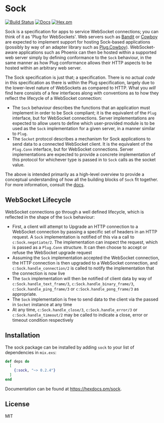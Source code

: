 # Sock

[![Build Status](https://github.com/mtrudel/sock/workflows/Elixir%20CI/badge.svg)](https://github.com/mtrudel/sock/actions)
[![Docs](https://img.shields.io/badge/api-docs-green.svg?style=flat)](https://hexdocs.pm/sock)
[![Hex.pm](https://img.shields.io/hexpm/v/sock.svg?style=flat&color=blue)](https://hex.pm/packages/sock)


Sock is a specification for apps to service WebSocket connections; you can think
of it as 'Plug for WebSockets'. Web servers such as
[Bandit](https://github.com/mtrudel/bandit/) or
[Cowboy](https://github.com/ninenines/cowboy) are expected to implement support
for hosting Sock-based applications (possibly by way of an adapter library such
as [Plug.Cowboy](https://github.com/elixir-plug/plug_cowboy/)). WebSocket-aware
applications such as Phoenix can then be hosted within a supported web server
simply by defining conformance to the `Sock` behaviour, in the same manner as
how Plug conformance allows their HTTP aspects to be hosted within an arbitrary
web server.

The Sock specification is just that; a specification. There is no actual *code*
in this specification as there is within the Plug specification, largely due to
the lower-level nature of WebSockets as compared to HTTP. What you *will* find
here consists of a few interfaces along with conventions as to how they reflect
the lifecycle of a WebSocket connection:

* The `Sock` behaviour describes the functions that an application must
  implement in order to be Sock compliant; it is the equivalent of the `Plug`
  interface, but for WebSocket connections. Server implementations are expected
  to allow users to define which user-provided module is to be used as the `Sock`
  implementation for a given server, in a manner similar to `Plug`.
* The `Socket` protocol describes a mechanism for Sock applications to send data
  to a connected WebSocket client. It is the equivalent of the `Plug.Conn`
  interface, but for WebSocket connections. Server implementations are expected
  to provide a concrete implementation of this protocol for whichever type is
  passed in to `Sock` calls as the socket value.

The above is intended primarily as a high-level overview to provide a conceptual
understanding of how all the building blocks of `Sock` fit together. For more
information, consult the [docs](https://hexdocs.pm/sock).

## WebSocket Lifecycle

WebSocket connections go through a well defined lifecycle, which is reflected in
the shape of the `Sock` behaviour:

* First, a client will attempt to Upgrade an HTTP connection to a WebSocket
  connection by passing a specific set of headers in an HTTP request. A `Sock`
  implementation is notified of this via a call to `c:Sock.negotiate/2`. The
  implementation can inspect the request, which is passed as a `Plug.Conn`
  structure. It can then choose to accept or refuse the WebSocket upgrade
  request
* Assuming the `Sock` implementation accepted the WebSocket connection, the
  HTTP connection is then upgraded to a WebSocket connection, and
  `c:Sock.handle_connection/2` is called to notify the implementation that the
  connection is now live
* The `Sock` implementation will then be notified of client data by way of
  `c:Sock.handle_text_frame/3`, `c:Sock.handle_binary_frame/3`,
  `c:Sock.handle_ping_frame/3` or `c:Sock.handle_pong_frame/3` as appropriate.
* The `Sock` implementation is free to send data to the client via the passed in
  `Socket` instance at any time
* At any time, `c:Sock.handle_close/3`, `c:Sock.handle_error/3` or
  `c:Sock.handle_timeout/2` may be called to indicate a close, error or timeout
  condition respectively

## Installation

The sock package can be installed by adding `sock` to your list of dependencies in `mix.exs`:

```elixir
def deps do
  [
    {:sock, "~> 0.2.4"}
  ]
end
```

Documentation can be found at <https://hexdocs.pm/sock>.

## License

MIT
